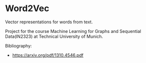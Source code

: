 # Word2Vec

Vector representations for words from text. 

Project for the course Machine Learning for Graphs and Sequential Data(IN2323) at Technical University of Munich. 

Bibliography: 
* https://arxiv.org/pdf/1310.4546.pdf
